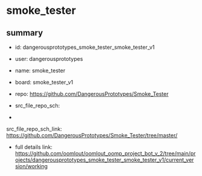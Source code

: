 # smoke_tester
 
## summary 
* id: dangerousprototypes_smoke_tester_smoke_tester_v1
* user: dangerousprototypes
* name: smoke_tester
* board: smoke_tester_v1
* repo: https://github.com/DangerousPrototypes/Smoke_Tester



* src_file_repo_sch: 
*
 src_file_repo_sch_link: https://github.com/DangerousPrototypes/Smoke_Tester/tree/master/
* full details link: https://github.com/oomlout/oomlout_oomp_project_bot_v_2/tree/main/projects/dangerousprototypes_smoke_tester_smoke_tester_v1/current_version/working  






